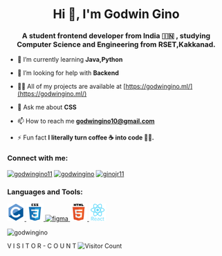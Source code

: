 <h1 align="center">Hi 👋, I'm Godwin Gino</h1>
<h3 align="center">A student frontend developer from India 🇮🇳 , studying Computer Science and Engineering from RSET,Kakkanad.</h3>

- 🌱 I’m currently learning **Java,Python**

- 🤝 I’m looking for help with **Backend**

- 👨‍💻 All of my projects are available at [https://godwingino.ml/](https://godwingino.ml/)

- 💬 Ask me about **CSS**

- 📫 How to reach me **godwingino10@gmail.com**

- ⚡ Fun fact **I literally turn coffee ☕ into code 👨‍💻.**

<h3 align="left">Connect with me:</h3>
<p align="left">
<a href="https://twitter.com/godwingino11" target="blank"><img align="center" src="https://raw.githubusercontent.com/rahuldkjain/github-profile-readme-generator/master/src/images/icons/Social/twitter.svg" alt="godwingino11" height="30" width="40" /></a>
<a href="https://linkedin.com/in/godwingino" target="blank"><img align="center" src="https://raw.githubusercontent.com/rahuldkjain/github-profile-readme-generator/master/src/images/icons/Social/linked-in-alt.svg" alt="godwingino" height="30" width="40" /></a>
<a href="https://instagram.com/ginojr11" target="blank"><img align="center" src="https://raw.githubusercontent.com/rahuldkjain/github-profile-readme-generator/master/src/images/icons/Social/instagram.svg" alt="ginojr11" height="30" width="40" /></a>
</p>

<h3 align="left">Languages and Tools:</h3>
<p align="left"> <a href="https://www.cprogramming.com/" target="_blank" rel="noreferrer"> <img src="https://raw.githubusercontent.com/devicons/devicon/master/icons/c/c-original.svg" alt="c" width="40" height="40"/> </a> <a href="https://www.w3schools.com/css/" target="_blank" rel="noreferrer"> <img src="https://raw.githubusercontent.com/devicons/devicon/master/icons/css3/css3-original-wordmark.svg" alt="css3" width="40" height="40"/> </a> <a href="https://www.figma.com/" target="_blank" rel="noreferrer"> <img src="https://www.vectorlogo.zone/logos/figma/figma-icon.svg" alt="figma" width="40" height="40"/> </a> <a href="https://www.w3.org/html/" target="_blank" rel="noreferrer"> <img src="https://raw.githubusercontent.com/devicons/devicon/master/icons/html5/html5-original-wordmark.svg" alt="html5" width="40" height="40"/> </a> <a href="https://reactjs.org/" target="_blank" rel="noreferrer"> <img src="https://raw.githubusercontent.com/devicons/devicon/master/icons/react/react-original-wordmark.svg" alt="react" width="40" height="40"/> </a> </p>



<p><img align="center" src="https://github-readme-streak-stats.herokuapp.com/?user=godwingino&" alt="godwingino" /></p>


V I S I T O R - C O U N T
![Visitor Count](https://profile-counter.glitch.me/godwingino/count.svg)
<!---
godwingino/godwingino is a ✨ special ✨ repository because its `README.md` (this file) appears on your GitHub profile.
You can click the Preview link to take a look at your changes.
--->
